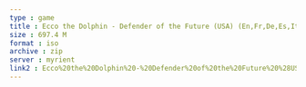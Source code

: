 ```yaml
---
type : game
title : Ecco the Dolphin - Defender of the Future (USA) (En,Fr,De,Es,It)
size : 697.4 M
format : iso
archive : zip
server : myrient
link2 : Ecco%20the%20Dolphin%20-%20Defender%20of%20the%20Future%20%28USA%29%20%28En%2CFr%2CDe%2CEs%2CIt%29
---
```

